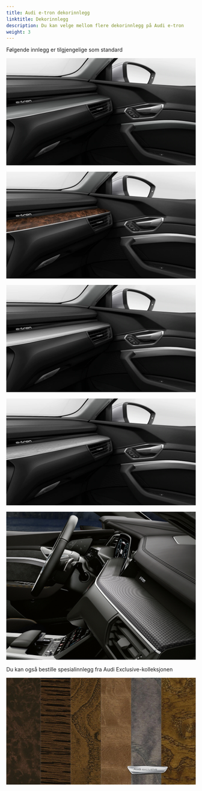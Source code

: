 ```yaml
---
title: Audi e-tron dekorinnlegg
linktitle: Dekorinnlegg
description: Du kan velge mellom flere dekorinnlegg på Audi e-tron
weight: 3
---
```


Følgende innlegg er tilgjengelige som standard

![Inlay](inlays_graphitegrey_1.png "Grafittgrå - standard")

![Inlay](inlay_valnut.png "Natruell valnøtt option 5MG")

![Inlay](inlays_aluminium.png "Matt børstet aluminium option 5TG")

![Inlay](inlays_vulcangrey.jpg "Vulkangrå ask opsjon 5MB")

![Inlay](carbon.jpg "Dekor carbon quadrat struktur 5MK")

Du kan også bestille spesialinnlegg fra Audi Exclusive-kolleksjonen

![Inlays](inlay_audiexlusive.png "Audi exclusive collection dekorinnlegg")